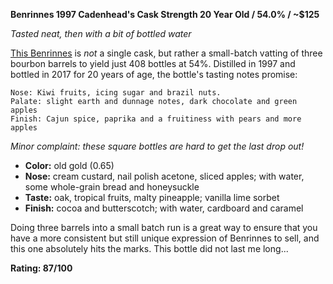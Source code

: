 **Benrinnes 1997 Cadenhead's Cask Strength 20 Year Old / 54.0% / ~$125**

*Tasted neat, then with a bit of bottled water*

[This Benrinnes](https://www.whiskybase.com/whiskies/whisky/108825/benrinnes-1997-ca) is *not* a single cask, but rather a small-batch vatting of three bourbon barrels to yield just 408 bottles at 54%.  Distilled in 1997 and bottled in 2017 for 20 years of age, the bottle's tasting notes promise:

    Nose: Kiwi fruits, icing sugar and brazil nuts.
    Palate: slight earth and dunnage notes, dark chocolate and green apples
    Finish: Cajun spice, paprika and a fruitiness with pears and more apples 

*Minor complaint: these square bottles are hard to get the last drop out!*

* **Color:** old gold (0.65)
* **Nose:** cream custard, nail polish acetone, sliced apples; with water, some whole-grain bread and honeysuckle 
* **Taste:** oak, tropical fruits, malty pineapple; vanilla lime sorbet
* **Finish:** cocoa and butterscotch; with water, cardboard and  caramel

Doing three barrels into a small batch run is a great way to ensure that you have a more consistent but still unique expression of Benrinnes to sell, and this one absolutely hits the marks.  This bottle did not last me long... 

**Rating: 87/100**
